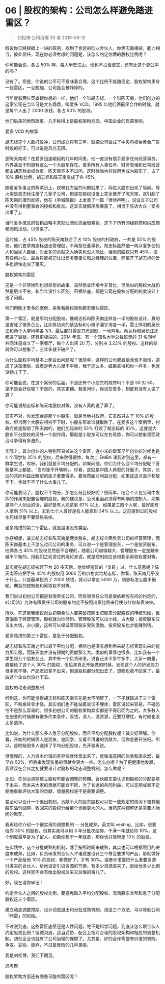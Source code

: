 # 06 | 股权的架构：公司怎么样避免踏进雷区？
> 刘松博·公司治理 30 讲
2019-09-12

假设你已经根据上一讲的原则，找到了合适的创业合伙人，你俩志趣相投，能力相当，彼此信任，现在你必须考虑的问题是，该怎么约定你俩的股权比例呢？

你可能会说，各占 50% 啊，每人半壁江山，谁也不占谁便宜，还有比这个更公平的吗？

没有了。但是，你说的公平可不意味着合理。这个比例不能随便定，股权架构里有一些雷区，一旦触碰，公司是会被炸掉的。

当年就有两位英雄跟你想的一样，他们一个叫胡志标，一个叫陈天南，他们创办的这家公司在当年可是大名鼎鼎，叫爱多 VCD。1995 年他们俩最早合作的时候，就是每个人出了 2000 块钱，各占 50% 的股权。

他们后来的惨烈故事，几乎称得上是股权架构方面，中国企业的启蒙案例。

爱多 VCD 的故事

胡志标这个人敢打敢冲，公司成立只有三年，就把公司做成了中央电视台黄金广告时段的标王，可以说是风光无限。

那陈天南呢？在爱多迅速崛起的几年时间里，他一直没有插手爱多任何经营事务，外界甚至不知道有这么一个大股东存在。爱多所有人事任命、财务管理和日常经营都由胡志标全权负责，陈天南基本不过问。这时候当地村政府也成为股东了，占了 10% 股权比例，胡志标和陈天南变成了各 45%。

随着爱多事业的蒸蒸日上，权和钱方面的问题就来了，两位大股东出现了隔阂。导火索是胡志标注册了几家子公司，但是在股权设置上完全撇开了陈天南，这引起了陈天南的激烈反弹，他在《羊城晚报》上发表了一篇「律师声明」，说设立子公司并没有得到董事会的授权和批准。这其实就把矛盾暴露了，相当于告诉大众「爱多出事了」。

当时爱多激进的营销战略本来就让流动资金很紧张，这下子所有的经销商和供应商都闻风出动，讨债来了。

这时候，占 45% 股权的陈天南联合了占 10% 股权的村政府，一共是 55% 的股权，他们要求胡志标退出管理层，不再担任董事长。胡志标虽然他一向以爱多创始人和当家人自居，对爱多的贡献之大确实也没人能比，但他的股权只有 45%，没有任何办法，最后只能被迫让出爱多董事长和总经理的位置，而离开了胡志标的爱多也很快走向了覆灭。

股权架构的雷区

这是一个非常惨烈也很典型的故事。虽然商业环境今非昔比，但类似的股权大战仍然是层出不穷，和当年没什么区别。归根结底，都是公司在股权分配的制度设计上出了问题。

咱们用刚才爱多的案例，来看看股权架构都有哪些雷区。

第一个雷区，就是平均分配股权。像胡志标和陈天南这样各一半的股权设计，真的是害死了很多企业，比如真功夫的蔡达标和小舅子潘宇海各一半，雷士照明的吴长江和两个大学同学各 1/3，最后都打得是刀光剑影、一地鸡毛，蔡达标和吴长江还都进了监狱。还有更极端的，2014 年底，有一个知名大学总裁班里的 31 名同学共同注册成立了一家餐厅，每个人出资 20 万，分别占 3.23% 的股权。这样的结局你可以想象了，三年多就干破产了。

为什么股权平均基本上都会出问题呢？很简单，这样的公司或者是谁也不服谁，造成了决策僵局，或者是老大心里不平衡，我干这么多，结果拿得和你一样多，也就没劲儿干了。

你可能会说，在这个案例的后面，不是还有个小股东村政府吗？不是 50 对 50，是不是会好些呢？不是的，其实更糟。我来问你，你说在爱多，到底有没有人说了算？

你可能说胡志标和陈天南股权对等，没有人真的说了算了。

其实不对，你发现会是那个小股东，就是当地村政府，它虽然只占了 10% 的股权，但当两个大股东相持不下时，小股东帮谁谁就取胜了。在爱多这个案例里，村政府就是帮助了陈天南的，他们加起来的 55% 打败了胡志标的 45%，这就是大股东平分股权的另外一个副作用，那就是小股东可以左右局势，你可以想象里面政治斗争得有多激烈。

实际上，首次创业的人特别容易掉进这个雷区，连小米的雷军早年创业的时候也是 4 个同学各 25% 的股权，后来败得很惨。每次上 EMBA 课我讲到这里，都有一群学生说，哎呀，我们就是平均分配的。如果问他，你们为什么会平均分配呢？答案基本上都是，「当时张不开嘴啊」。你看，这就是中国人典型的好面子。其实，长远的共同利益比眼前的面子重要得多。要坦然面对利益分配，如果连这点面子都放不下，也就干不了什么大事儿了。

你可能要问了，股权不平均分，那怎么分比较好呢？很简单，结合个人在公司中发挥的作用来配置合理的股权。我的建议是，公司里面必须得有明确的控制人，如果是两个人创业的话，最好是有人能拿到 67% 以上。如果是三四个人呢，最好能有人拿到 51% 以上。五到七个人最好是有人能拿到 34% 以上。之前提到过的股权生死线尽量不要轻易丢掉。

爱多踏进的第二个雷区，就是混淆股东类型。

你仔细想，其实胡志标和陈天南是两类股东，胡志标全面负责公司的经营管理，而陈天南基本上不怎么过问公司的事务，可以说一个是管理股东，一个是投资股东。他俩各占 45% 的股权显然是不合理的，随着公司越做越大，管理股东一定是越来越不平衡的。用我们之前讲过的理论来说，就是控制权应该和剩余索取权要对等。

其实就在胡志标被赶下台 20 多天后，他曾经短暂的「复辟」过，什么意思呢？陈天南答应把手头 45% 的股权用 5000 万的价格卖给胡志标，你看，陈天南几乎没干什么，只是最早投资了 2000 块钱，就可以拿走 5000 万，胡志标怎么能平衡呢。典型的控制权和索取权不对等。

我们说过初创公司都是有限责任公司，而有限责任公司是很依赖股东间的约定的，《公司法》允许有限责任公司的股东约定不按照出资比例来行使分红权和表决权。

所以，在这里我建议创业初期合伙人要突破按照出资额来分配股权的传统思维，谁更偏重于经营管理，股权就向谁倾斜。管理股东可以出小钱，占大股；投资股东应该出大钱，占小股，这样可以保证管理股东受到激励，投资股东也才能赚到钱。

爱多踏进的第三个雷区，是急于分配股权。

胡志标和陈天南之所以最早平均分配，相信也是没有想到后来胡志标表现出来的能力那么强，而陈天南并没有预期的贡献那么大。类似的事情也很多，比如我有一个学生跟几个朋友创业，其中有一个负责研发，说自己水平多牛多牛，大家一商量，直接给了这个人 30% 的股权，但后来真正开始做的时候，发现这个人的研发能力根本就不够，产品迟迟拿不出来，但是股权都分配出去了，想收也收不回来了，最后这个企业也没办下去。

股权的动态调整机制

听到这，你可能觉得胡志标和陈天南实在是太不明智了，一下子就踏进了三个雷区，不粉身碎骨才怪。其实咱们也不能站着说话不腰疼，雷区说起来容易，不碰恐怕不是那么容易的。很多初创公司的股权架构其实都是不得已而为之的。大多数人在创业的时候都有很多约束条件，没钱，没人，没资源，还要打硬仗，有时候也没太多选择。

比如说，为什么那么多人急于分配股权，而且平均分配股权呢？其实好理解。你看，开始的时候俩人是朋友，是同学，又看不清谁的贡献大，但你总要开张吧。所以，这时候很多人选择了平均分配股权，先开张再说。

但慢慢的，人力资本价值的差异性就体现出来了，就像海底捞的张勇和施永宏，最早各 50%，但后来发现张勇的贡献会更大一些。怎么办呢？为了更健康地发展，我建议在合伙之初就要设计对股权的动态调整机制。怎么做呢？

比如，在创业初期建立股权可能会调整的预期。合伙股东要认识到股权的分配要基于未来，而未来大家的贡献可能会不同，为了长远的共同利益，可以定期或者不定期地重新评估大家的贡献，商量股权是不是需要调整。

甚至可以设计一个退出机制，贡献不大的股东股权可以在一些规定的情况下被其他股东溢价回购，收回来的股权分给那个贡献更大的人。当然这种调整还是需要人际间的默契。

我再给你介绍一个很实用的调整机制 -- 分批成熟，英文叫 vesting。比如，说要给你 30% 的股权，但其实我可以用 3 年分批次给你，干满一年就给你 10%，这个制度最早是为了留人，如果你想干一年就走，那你也只能带走 10% 的股权。

在实践中，这个分批成熟的机制，除了按照时间来成熟，其实也可以根据项目的进度来成熟，比如，负责研发的合伙人许诺说要设计三个符合要求的产品，那就做好一个产品给他 10% 的股权，都做好了，才有 30%。或者许诺要把什么重要资源引进来的合伙人，给他设定引进资源的节奏，有多少资源进来了，就给他多少比例的股权。这样就不会有给出股权后来又后悔的事儿了。

好，现在请你牢记：

约定合伙人之间的股权比例，要避免踏入平均分配股权、混淆股东类型和急于分配股权这三个雷区。

建立动态调整预期、设计动态退出和分批成熟机制，用这三个方法，可以降低公司「炸雷」的风险。

不过说到底，这些雷区底层还是人性问题，绝不是科学问题。到底该怎么跟合伙人约定股权比例？坦诚沟通，适当妥协，配合上相对合理的股权架构和相应的调整机制，初创企业也就有了公司治理的保障了。尤其是，好的合作需要有价值的冒险。争取、妥协、放弃，不过是冒险的几种类型。

我是刘松博，我们下期见。

思考题

股权架构方面还有哪些可能的雷区呢？

